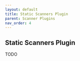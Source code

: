```yaml
---
layout: default
title: Static Scanners Plugin
parent: Scanner Plugins
nav_order: 4
---
```


## Static Scanners Plugin 

TODO